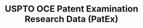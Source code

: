 ---
bigquery: https://console.cloud.google.com/bigquery?p=patents-public-data&d=uspto_oce_pair&page=dataset
citation: 'Graham, S. Marco, A., and Miller, A. (2015). “The USPTO Patent Examination
  Research Dataset: A Window on the Process of Patent Examination.”'
contributors: Graham, S. Marco, A., Miller, A.
cost: None
description: The latest version of PatEx (referred to below as the 2020 release) contains
  detailed information on nearly 11.9 million publicly-viewable provisional and non-provisional
  patent applications to the USPTO and over 4.6 million Patent Cooperation Treaty
  (PCT) applications. It is based on data that OCE downloaded from the Patent Examination
  Data System (PEDS) in April, 2021. The PEDS data are sourced from Public PAIR. The
  first time that OCE used PEDS as the basis of PatEx was for the 2019 release. We
  took the PEDS data and organized it into the familiar PatEx data files, which are
  based on the organization of the Public PAIR portal. The data files include information
  on each application’s characteristics, prosecution history, continuation history,
  claims of foreign priority, patent term adjustment history, publication history,
  and correspondence address information.
documentation: 'For the 2019 and later releases, new technical documentation is available
  https://www.uspto.gov/sites/default/files/documents/PatEx-2019-Technical-Doc.pdf


  A document describing the 2014-2017 data sets is available and can be cited as:
  Graham, Stuart J.H. and Marco, Alan C. and Miller, Richard, The USPTO Patent Examination
  Research Dataset: A Window on the Process of Patent Examination (November 30, 2015).
  Available at SSRN: https://ssrn.com/abstract=2702637.'
last_edit: Mon, 04 Apr 2022 19:06:22 GMT
location: https://www.uspto.gov/ip-policy/economic-research/research-datasets/patent-examination-research-dataset-public-pair
maintained_by: EconomicsData@uspto.gov
related_publications: https://ssrn.com/abstract=29956744, https://ssrn.com/abstract=2702637
schema_fields: '[''application_number_pair'', ''application_number'', ''atty_docket_number'',
  ''sequence_number'', ''filing_date'', ''correspondence_street_line_1'', ''event_description'',
  ''correspondence_name_line_2'', ''file_location_date'', ''application_type'', ''appl_status_code'',
  ''abandon_date'', ''child_filing_date'', ''aia_first_to_file'', ''examiner_id'',
  ''earliest_pgpub_date'', ''inventor_name_middle'', ''patent_issue_date'', ''correspondence_region_code'',
  ''correspondence_city'', ''examiner_name_middle'', ''correspondence_country_name'',
  ''parent_country'', ''recorded_date'', ''invention_title'', ''child_application_number'',
  ''customer_number'', ''examiner_name_first'', ''small_entity_indicator'', ''inventor_address_type'',
  ''disposal_type'', ''parent_country_code'', ''inventor_name_first'', ''appl_status_date'',
  ''patent_number'', ''examiner_name_last'', ''correspondence_country_code'', ''foreign_parent_date'',
  ''uspc_class'', ''file_location'', ''correspondence_region_name'', ''status_code'',
  ''parent_application_number'', ''inventor_name_last'', ''correspondence_postal_code'',
  ''inventor_country_name'', ''wipo_pub_date'', ''uspc_subclass'', ''inventor_rank'',
  ''wipo_pub_number'', ''status_description'', ''parent_filing_date'', ''examiner_art_unit'',
  ''earliest_pgpub_number'', ''correspondence_name_line_1'', ''inventor_region_code'',
  ''event_code'', ''confirm_number'', ''foreign_parent_id'', ''inventor_country_code'',
  ''correspondence_street_line_2'', ''continuation_type'', ''invention_subject_matter'']'
shortname: patex
tags:
- patents
- legal
- history
terms_of_use: 'USPTO’s online databases are not designed or intended to be a source
  for bulk downloads of USPTO data when accessed through the website’s interfaces.
  Individuals, companies, IP addresses, or blocks of IP addresses who, in effect,
  deny or decrease service by generating unusually high numbers of database accesses
  (searches, pages, or hits), whether generated manually or in an automated fashion,
  may be denied access to USPTO servers without notice.


  Bulk data products may be separately obtained from the USPTO, either for free or
  at the cost of dissemination. For details, see information on Electronic Bulk Data
  Products: https://www.uspto.gov/learning-and-resources/electronic-bulk-data-products'
title: USPTO OCE Patent Examination Research Data (PatEx)
uuid: 4342caa7-23af-420c-b2f6-6088f133df6a
---